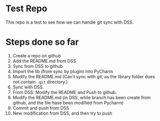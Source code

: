 # Test Repo
This repo is a test to see how we can handle git sync with DSS.

# Steps done so far

1. Create a repo on github
2. Add the README.md from DSS
3. Sync from DSS to github
4. Import the lib (from sync by plugin) into PyCharm
5. Modify the README.md  (Can't sync with git, as the library folder does not contain ``.git`` directory.)
6. Sync with DSS.
7. From DSS: Modify the README and Push to github.
8. Modify the README.md (in DSS, while branch has been create from github, and the file hase been modified from Pycharm)
9. Commit and push from DSS
10. New modification from DSS, and then try to push